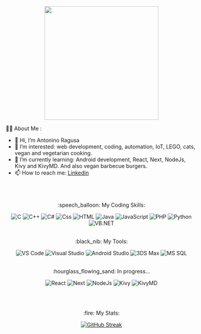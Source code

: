 <div id="header" align="center">
  <img
    src="https://media3.giphy.com/media/v1.Y2lkPTc5MGI3NjExaXUwZ3VhNDlrbWhuaWQxdzlmN2hpYWJ0Z2s0NzJnb2p0b25hZTRjZSZlcD12MV9pbnRlcm5hbF9naWZfYnlfaWQmY3Q9cw/fo0HtwcJzNUcOlRdFc/giphy.gif" width="300" />
</div>

:man_technologist: About Me :

- 👋 Hi, I’m Antonino Ragusa
- 👀 I’m interested: web development, coding, automation, IoT, LEGO, cats, vegan and vegetarian cooking.
- 🌱 I’m currently learning: Android development, React, Next, NodeJs, Kivy and KivyMD. And also vegan barbecue burgers.
- 📫 How to reach me: <a href="https://www.linkedin.com/in/antonino-ragusa-981a07189/" title="Linkedin">Linkedin</a> 

<br />
<br />

<div id="badges" align="center">
  <p>:speech_balloon: My Coding Skills:</p>
  <img alt="C" src="https://img.shields.io/badge/C-A8B9CC?logo=c&logoColor=white&style=for-the-badge" />
  <img alt="C++" src="https://img.shields.io/badge/C++-00599C?logo=cplusplus&logoColor=white&style=for-the-badge" />
  <img alt="C#" src="https://img.shields.io/badge/C%23-68217A?logo=csharp&logoColor=white&style=for-the-badge" />
  <img alt="Css" src="https://img.shields.io/badge/CSS3-1572B6?logo=css3&logoColor=white&style=for-the-badge" />  
  <img alt="HTML" src="https://img.shields.io/badge/HTML5-E34F26?logo=html5&logoColor=white&style=for-the-badge" />
  <img alt="Java" src="https://img.shields.io/badge/Java-007396?logo=java&logoColor=white&style=for-the-badge" />
  <img alt="JavaScript" src="https://img.shields.io/badge/JavaScript-F7DF1E?logo=javascript&logoColor=white&style=for-the-badge" />
  <img alt="PHP" src="https://img.shields.io/badge/PHP-4F5D95?logo=php&logoColor=white&style=for-the-badge" />
  <img alt="Python" src="https://img.shields.io/badge/Python-3776AB?logo=python&logoColor=white&style=for-the-badge" />
  <img alt="VB.NET" src="https://img.shields.io/badge/VB.NET-F7960A?logo=visualbasic&logoColor=white&style=for-the-badge" />
</div>

<br />

<div id="badges" align="center">
  <p>:black_nib: My Tools:</p>
  <img alt="VS Code" src="https://img.shields.io/badge/VS Code-31a8ff?logo=visualstudiocode&logoColor=white&style=for-the-badge" />
  <img alt="Visual Studio" src="https://img.shields.io/badge/VS-5C2D91?logo=visualstudio&logoColor=white&style=for-the-badge" />
  <img alt="Android Studio" src="https://img.shields.io/badge/Android Studio-3DDC84?logo=Android Studio&logoColor=white&style=for-the-badge" />
  <img alt="3DS Max" src="https://img.shields.io/badge/3DSmax-000?logo=autodesk&logoColor=white&style=for-the-badge" />
  <img alt="MS SQL" src="https://img.shields.io/badge/MS SQL-CC2927?logo=Microsoft SQL Server&logoColor=white&style=for-the-badge" />
</div>

<br />

 <div id="badges-progress" align="center">
   <p>:hourglass_flowing_sand: In progress...</p>
   <img alt="React" src="https://img.shields.io/badge/React.js-61DAFB?logo=react&logoColor=white&style=for-the-badge" />
   <img alt="Next" src="https://img.shields.io/badge/Next.js-000000?logo=react&logoColor=white&style=for-the-badge" />
   <img alt="NodeJs" src="https://img.shields.io/badge/Node.js-339933?logo=node.js&logoColor=white&style=for-the-badge" />
   <img alt="Kivy" src="https://img.shields.io/badge/Kivy-339933?logo=kivy&logoColor=white&style=for-the-badge" />
   <img alt="KivyMD" src="https://img.shields.io/badge/KivyMD-339933?logo=kivymd&logoColor=white&style=for-the-badge" />
 </div>

<br /><br />

<div id="Stats" align="center">
  <p>:fire: My Stats:</p>
 <a href="https://git.io/streak-stats"><img src="http://github-readme-streak-stats.herokuapp.com?user=NinoNonoNano&theme=shades-of-purple" alt="GitHub Streak" /></a>
</div>

<br />

<div id="Counter" align="center">
  <img src="https://komarev.com/ghpvc/?username=ValScal&style=plastic&color=blueviolet" alt=""/>
</div>


<!---
ValScal/ValScal is a ✨ special ✨ repository because its `README.md` (this file) appears on your GitHub profile.
You can click the Preview link to take a look at your changes.
--->
